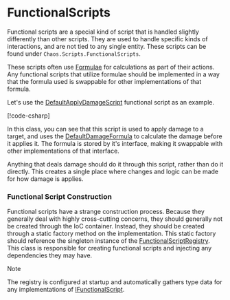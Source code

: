 # FunctionalScripts

Functional scripts are a special kind of script that is handled slightly differently than other scripts. They are used to handle specific
kinds of interactions, and are not tied to any single entity. These scripts can be found under `Chaos.Scripts.FunctionalScripts`.

These scripts often use [Formulae](<Formulae.md>) for calculations as part of their actions. Any functional scripts that utilize formulae
should be implemented in a way that the formula used is swappable for other implementations of that formula.

Let's use the [DefaultApplyDamageScript](<xref:Chaos.Scripts.FunctionalScripts.ApplyDamage.DefaultApplyDamageScript>) functional script as
an example.

[!code-csharp[](../../Chaos/Scripts/FunctionalScripts/ApplyDamage/DefaultApplyDamageScript.cs)]

In this class, you can see that this script is used to apply damage to a target, and uses
the [DefaultDamageFormula](<xref:Chaos.Formulae.Damage.DefaultDamageFormula>) to calculate the damage before it applies it. The formula is
stored by it's interface, making it swappable with other implementations of that interface.

Anything that deals damage should do it through this script, rather than do it directly. This creates a single place where changes and logic
can be made for how damage is applies.

### Functional Script Construction

Functional scripts have a strange construction process. Because they generally deal with highly cross-cutting concerns, they should
generally not be created through the IoC container. Instead, they should be created through a static factory method on the implementation.
This static factory should reference the singleton instance of
the [FunctionalScriptRegistry](<xref:Chaos.Scripts.FunctionalScripts.FunctionalScriptRegistry>). This class is responsible for creating
functional scripts and injecting any dependencies they may have.

> [!NOTE]
> The registry is configured at startup and automatically gathers type data for any implementations
> of [IFunctionalScript](<xref:Chaos.Scripts.FunctionalScripts.Abstractions.IFunctionalScript>).